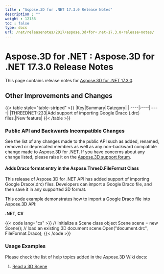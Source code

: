 ```yaml
---
title : "Aspose.3D for .NET 17.3.0 Release Notes" 
description : "" 
weight : 12136 
toc : false
type: docs
url: /net/releasenotes/2017/aspose.3d+for+.net+17.3.0+release+notes/
---
```


# Aspose.3D for .NET : Aspose.3D for .NET 17.3.0 Release Notes


This page contains release notes for [Aspose.3D for .NET 17.3.0](https://www.nuget.org/packages/Aspose.3D/17.3.0).

## Other Improvements and Changes

{{< table style="table-striped" >}}
|Key|Summary|Category|
|:----|:----|:----|
|THREEDNET-233|Add support of importing Google Draco (.drc) files.|New feature|
{{< /table >}}

### Public API and Backwards Incompatible Changes

See the list of any changes made to the public API such as added, renamed, removed or deprecated members as well as any non-backward compatible change made to Aspose.3D for .NET. If you have concerns about any change listed, please raise it on the [Aspose.3D support forum](http://www.aspose.com/community/forums/aspose.3d-product-family/535/showforum.aspx).

#### Adds Draco format entry in the Aspose.ThreeD.FileFormat Class

This release of Aspose.3D for .NET API has added support of importing Google Draco(.drc) files. Developers can import a Google Draco file, and then save it in any supported 3D format.

This code example demonstrates how to import a Google Draco file into Aspose.3D API:

**.NET, C#**

{{< code lang="cs" >}}
// Initialize a Scene class object
Scene scene = new Scene();
// load an existing 3D document
scene.Open("document.drc", FileFormat.Draco);
{{< /code >}}

### Usage Examples

Please check the list of help topics added in the Aspose.3D Wiki docs:

1.  [Read a 3D Scene](https://docs.aspose.com//display/3dnet/Create+and+Read+an+Existing+3D+Scene#CreateandReadanExisting3DScene-Readinga3DScene)

